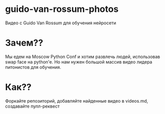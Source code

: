 # guido-van-rossum-photos
Видео с Guido Van Rossum для обучения нейросети

# Зачем??
Мы едем на Moscow Python Conf и хотим развлечь людей, использовав swap face на python'e. Но нам нужен большой массив видео лидера питонистов для обучения. 

# Как??
Форкайте репозиторий, добавляйте найденные видео в videos.md, создавайте пулл-реквест
